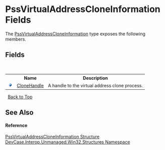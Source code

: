 # PssVirtualAddressCloneInformation Fields
 

The <a href="T_DevCase_Interop_Unmanaged_Win32_Structures_PssVirtualAddressCloneInformation">PssVirtualAddressCloneInformation</a> type exposes the following members.


## Fields
&nbsp;<table><tr><th></th><th>Name</th><th>Description</th></tr><tr><td>![Public field](media/pubfield.gif "Public field")</td><td><a href="F_DevCase_Interop_Unmanaged_Win32_Structures_PssVirtualAddressCloneInformation_CloneHandle">CloneHandle</a></td><td>
A handle to the virtual address clone process.</td></tr></table>&nbsp;
<a href="#pssvirtualaddresscloneinformation-fields">Back to Top</a>

## See Also


#### Reference
<a href="T_DevCase_Interop_Unmanaged_Win32_Structures_PssVirtualAddressCloneInformation">PssVirtualAddressCloneInformation Structure</a><br /><a href="N_DevCase_Interop_Unmanaged_Win32_Structures">DevCase.Interop.Unmanaged.Win32.Structures Namespace</a><br />